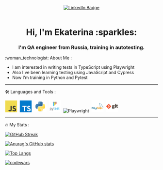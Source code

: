 <div align="center" id="badges">
  <a href="https://www.linkedin.com/in/ekaterinagill/">
    <img src="https://img.shields.io/badge/LinkedIn-blue?style=for-the-badge&logo=linkedin&logoColor=white" alt="LinkedIn Badge"/>
  </a>
</div>
<div align="center">
  <img src="https://komarev.com/ghpvc/?username=EkaterinaGil&style=flat-square&color=blue" alt=""/>
</div>
<h1 align="center"> Hi, I'm Ekaterina :sparkles:
</h1>
<h3 align="center">I'm QA engineer from Russia, training in autotesting.</h3>
:woman_technologist: About Me :

* I am interested in writing tests in TypeScript using Playwright
* Also I've been learning testing using JavaScript and Cypress
* Now I'm training in Python and Pytest
  
---

:hammer_and_wrench: Languages and Tools :
<div>
  <img src="https://github.com/devicons/devicon/blob/master/icons/javascript/javascript-original.svg" title="JavaScript" alt="JavaScript" width="40" height="40"/>&nbsp;
  <img src="https://github.com/devicons/devicon/blob/master/icons/typescript/typescript-original.svg" title="TypeScript" alt="TypeScript" width="40" height="40"/>&nbsp;
  <img src="https://github.com/devicons/devicon/blob/master/icons/python/python-original.svg" title="Python" alt="Python" width="40" height="40"/>&nbsp;
  <img src="https://github.com/devicons/devicon/blob/master/icons/pytest/pytest-original-wordmark.svg" title="Pytest" alt="Pytest" width="40" height="40"/>&nbsp;
  <img src="https://playwright.dev/img/playwright-logo.svg" title="Playwright" alt="Playwright" width="40" height="40"/>&nbsp;
  <img src="https://github.com/devicons/devicon/blob/master/icons/mysql/mysql-original-wordmark.svg" title="MySQL"  alt="MySQL" width="40" height="40"/>&nbsp;
  <img src="https://github.com/devicons/devicon/blob/master/icons/git/git-original-wordmark.svg" title="Git" alt="Git" width="40" height="40"/>
</div>

---

:fire: My Stats :

[![GitHub Streak](http://github-readme-streak-stats.herokuapp.com?user=EkaterinaGil&theme=rising-sun&hide_border=true&border_radius=4.2)](https://git.io/streak-stats)

[![Anurag's GitHub stats](https://github-readme-stats.vercel.app/api?username=EkaterinaGil&layout=compact&theme=vision-friendly-dark&card_width=300)](https://github.com/anuraghazra/github-readme-stats)

[![Top Langs](https://github-readme-stats.vercel.app/api/top-langs/?username=EkaterinaGil&layout=compact&theme=vision-friendly-dark)](https://github.com/anuraghazra/github-readme-stats) 

[![codewars](https://www.codewars.com/users/EkaterinaGil/badges/large)](https://www.codewars.com/users/EkaterinaGil) 
